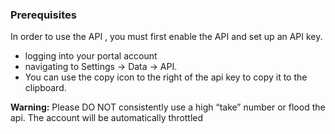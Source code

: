 ### Prerequisites 
In order to  use the API , you must first enable the API and set up an API key.
- logging into your portal account
- navigating to Settings -> Data -> API. 
- You can use the copy icon to the right of the api key to copy it to the clipboard.

**Warning:**
Please DO NOT consistently use a high “take” number or flood the api.  The account will be automatically throttled


